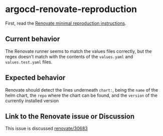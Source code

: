 # argocd-renovate-reproduction

First, read the [Renovate minimal reproduction instructions](https://github.com/renovatebot/renovate/blob/main/docs/development/minimal-reproductions.md).

## Current behavior

The Renovate runner seems to match the values files correctly, but the regex doesn't match with the contents of the `values.yaml` and `values.test.yaml` files.

## Expected behavior

Renovate should detect the lines underneath `chart:`, being the `name` of the helm chart, the `repo` where the chart can be found, and the `version` of the currently installed version

## Link to the Renovate issue or Discussion

This issue is discussed [renovate/30683](https://github.com/renovatebot/renovate/discussions/30683)

